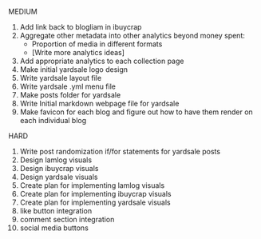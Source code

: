 
MEDIUM
1. Add link back to blogliam in ibuycrap
2. Aggregate other metadata into other analytics beyond money spent:
    - Proportion of media in different formats
    - [Write more analytics ideas]
3. Add appropriate analytics to each collection page
4. Make initial yardsale logo design
4. Write yardsale layout file
5. Write yardsale .yml menu file
6. Make posts folder for yardsale
7. Write Initial markdown webpage file for yardsale
8. Make favicon for each blog and figure out how to have them render on each individual blog

HARD
1. Write post randomization if/for statements for yardsale posts
2. Design lamlog visuals
3. Design ibuycrap visuals
4. Design yardsale visuals
5. Create plan for implementing lamlog visuals
6. Create plan for implementing ibuycrap visuals
7. Create plan for implementing yardsale visuals
8. like button integration
9. comment section integration
10. social media buttons
